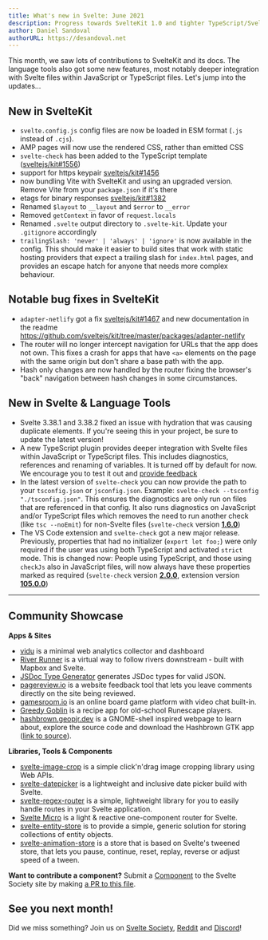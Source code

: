 ```yaml
---
title: What's new in Svelte: June 2021
description: Progress towards SvelteKit 1.0 and tighter TypeScript/Svelte integrations in language tools
author: Daniel Sandoval
authorURL: https://desandoval.net
---
```


This month, we saw lots of contributions to SvelteKit and its docs. The language tools also got some new features, most notably deeper integration with Svelte files within JavaScript or TypeScript files. Let's jump into the updates...

## New in SvelteKit
- `svelte.config.js` config files are now be loaded in ESM format (`.js` instead of `.cjs`).
- AMP pages will now use the rendered CSS, rather than emitted CSS
- `svelte-check` has been added to the TypeScript template ([sveltejs/kit#1556](https://github.com/sveltejs/kit/pull/1556)) 
- support for https keypair [sveltejs/kit#1456](https://github.com/sveltejs/kit/pull/1456) 
- now bundling Vite with SvelteKit and using an upgraded version. Remove Vite from your `package.json` if it's there 
- etags for binary responses [sveltejs/kit#1382](https://github.com/sveltejs/kit/pull/1382) 
- Renamed `$layout` to `__layout` and `$error` to `__error` 
- Removed `getContext` in favor of `request.locals` 
- Renamed `.svelte` output directory to `.svelte-kit`. Update your `.gitignore` accordingly
- `trailingSlash: 'never' | 'always' | 'ignore'` is now available in the config. This should make it easier to build sites that work with static hosting providers that expect a trailing slash for `index.html` pages, and provides an escape hatch for anyone that needs more complex behaviour.

## Notable bug fixes in SvelteKit
- `adapter-netlify` got a fix [sveltejs/kit#1467](https://github.com/sveltejs/kit/pull/1467) and new documentation in the readme https://github.com/sveltejs/kit/tree/master/packages/adapter-netlify 
- The router will no longer intercept navigation for URLs that the app does not own. This fixes a crash for apps that have `<a>` elements on the page with the same origin but don't share a base path with the app.
- Hash only changes are now handled by the router fixing the browser's "back" navigation between hash changes in some circumstances.



## New in Svelte & Language Tools
- Svelte 3.38.1 and 3.38.2 fixed an issue with hydration that was causing duplicate elements. If you're seeing this in your project, be sure to update the latest version!
- A new TypeScript plugin provides deeper integration with Svelte files within JavaScript or TypeScript files. This includes diagnostics, references and renaming of variables. It is turned off by default for now. We encourage you to test it out and [provide feedback](https://github.com/sveltejs/language-tools/issues/580)
- In the latest version of `svelte-check` you can now provide the path to your `tsconfig.json` or `jsconfig.json`. Example: `svelte-check --tsconfig "./tsconfig.json"`. This ensures the diagnostics are only run on files that are referenced in that config. It also runs diagnostics on JavaScript and/or TypeScript files which removes the need to run another check (like `tsc --noEmit`) for non-Svelte files (`svelte-check` version [**1.6.0**](https://github.com/sveltejs/language-tools/releases/tag/svelte-check-1.6.0))
- The VS Code extension and `svelte-check` got a new major release. Previously, properties that had no initializer (`export let foo;`) were only required if the user was using both TypeScript and activated `strict` mode. This is changed now: People using TypeScript, and those using `checkJs` also in JavaScript files, will now always have these properties marked as required (`svelte-check` version [**2.0.0**](https://github.com/sveltejs/language-tools/releases/tag/svelte-check-2.0.0), extension version [**105.0.0**](https://github.com/sveltejs/language-tools/releases/tag/extensions-105.0.0))

---

## Community Showcase

**Apps & Sites**

- [vidu](https://github.com/pa-nic/vidu) is a minimal web analytics collector and dashboard
- [River Runner](https://river-runner.samlearner.com/) is a virtual way to follow rivers downstream - built with Mapbox and Svelte.
- [JSDoc Type Generator](https://rafistrauss.github.io/jsdoc-generator/) generates JSDoc types for valid JSON.
- [pagereview.io](https://pagereview.io/) is a website feedback tool that lets you leave comments directly on the site being reviewed.
- [gamesroom.io](https://gamesroom.io/) is an online board game platform with video chat built-in.
- [Greedy Goblin](https://greedygoblin-fe11c.web.app/) is a recipe app for old-school Runescape players.
- [hashbrown.geopjr.dev](https://hashbrown.geopjr.dev/) is a GNOME-shell inspired webpage to learn about, explore the source code and download the Hashbrown GTK app ([link to source](https://github.com/GeopJr/Hashbrown/tree/website)).


**Libraries, Tools & Components**

- [svelte-image-crop](https://novacbn.github.io/svelte-image-crop/) is a simple click'n'drag image cropping library using Web APIs.
- [svelte-datepicker](https://github.com/andrew-secret/svelte-datepicker) is a lightweight and inclusive date picker build with Svelte.
- [svelte-regex-router](https://www.npmjs.com/package/svelte-regex-router) is a simple, lightweight library for you to easily handle routes in your Svelte application.
- [Svelte Micro](https://www.npmjs.com/package/svelte-micro) is a light & reactive one-component router for Svelte.
- [svelte-entity-store](https://www.npmjs.com/package/svelte-entity-store) is to provide a simple, generic solution for storing collections of entity objects.
- [svelte-animation-store](https://github.com/joshnuss/svelte-animation-store) is a store that is based on Svelte's tweened store, that lets you pause, continue, reset, replay, reverse or adjust speed of a tween.


**Want to contribute a component?** Submit a [Component](https://sveltesociety.dev/components) to the Svelte Society site by making [a PR to this file](https://github.com/svelte-society/sveltesociety.dev/blob/master/src/pages/components/components.json).


## See you next month!

Did we miss something? Join us on [Svelte Society](https://sveltesociety.dev/), [Reddit](https://www.reddit.com/r/sveltejs/) and [Discord](https://discord.com/invite/yy75DKs)!
